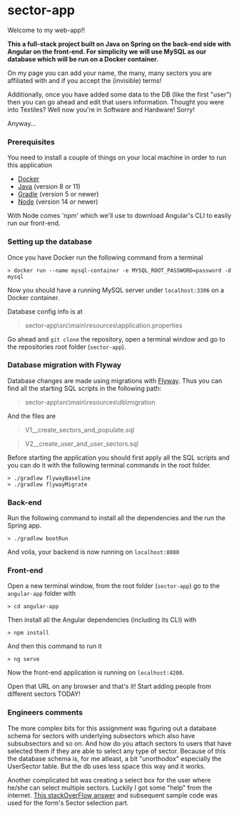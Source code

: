 # sector-app

Welcome to my web-app!! 

**This a full-stack project built on Java on Spring on the back-end side with Angular on the front-end.
For simplicity we will use MySQL as our database which will be run on a Docker container.**

On my page you can add your name, the many, many sectors you are affiliated with and if you accept the (invisible) terms!

Additionally, once you have added some data to the DB (like the first "user") then you can go ahead and edit that users information. Thought you were into Textiles? Well now you're in Software and Hardware! Sorry!

Anyway...

### Prerequisites 

You need to install a couple of things on your local machine in order to run this application

- [Docker](https://www.docker.com/get-started)
- [Java](https://www.oracle.com/java/technologies/javase-jdk11-downloads.html) (version 8 or 11)
- [Gradle](https://gradle.org/install/) (version 5 or newer)
- [Node](https://nodejs.org/en/) (version 14 or newer)

With Node comes 'npm' which we'll use to download Angular's CLI to easily run our front-end.

### Setting up the database

Once you have Docker run the following command from a terminal

```console
> docker run --name mysql-container -e MYSQL_ROOT_PASSWORD=password -d mysql
```

Now you should have a running MySQL server under `localhost:3306` on a Docker container.

Database config info is at
> sector-app\src\main\resources\application.properties

Go ahead and `git clone` the repository, open a terminal window and go to the repositories root folder (`sector-app`).
### Database migration with Flyway

Database changes are made using migrations with [Flyway](https://flywaydb.org/). 
Thus you can find all the starting SQL scripts in the following path:

>sector-app\src\main\resources\db\migration

 And the files are
 
> V1__create_sectors_and_populate.sql

> V2__create_user_and_user_sectors.sql

Before starting the application you should first apply all the SQL scripts and you can do it with the following terminal commands in the root folder.

```console
> ./gradlew flywayBaseline
> ./gradlew flywayMigrate
```

### Back-end

Run the following command to install all the dependencies and the run the Spring app.

```console
> ./gradlew bootRun
```
And voila, your backend is now running on `localhost:8080` 

### Front-end

Open a new terminal window, from the root folder (`sector-app`) go to the `angular-app` folder with

```console
> cd angular-app
```

Then install all the Angular dependencies (including its CLI) with

```console
> npm install
```

And then this command to run it


```console
> ng serve
```

Now the front-end application is running on `localhost:4200`. 

Open that URL on any browser and that's it! Start adding people from different sectors TODAY!



### Engineers comments

The more complex bits for this assignment was figuring out a database schema for sectors with underlying subsectors which also have subsubsectors and so on. And how do you attach sectors to users that have selected them if they are able to select any type of sector. Because of this the database schema is, for me atleast, a bit "unorthodox" especially the UserSector table. But the db uses less space this way and it works.

Another complicated bit was creating a select box for the user where he/she can select multiple sectors. Luckily I got some "help" from the internet. 
[This stackOverFlow answer](https://stackoverflow.com/a/63236469) and subsequent sample code was used for the form's Sector selection part.


